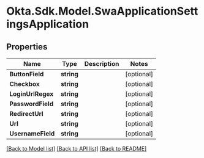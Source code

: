 # Okta.Sdk.Model.SwaApplicationSettingsApplication

## Properties

Name | Type | Description | Notes
------------ | ------------- | ------------- | -------------
**ButtonField** | **string** |  | [optional] 
**Checkbox** | **string** |  | [optional] 
**LoginUrlRegex** | **string** |  | [optional] 
**PasswordField** | **string** |  | [optional] 
**RedirectUrl** | **string** |  | [optional] 
**Url** | **string** |  | [optional] 
**UsernameField** | **string** |  | [optional] 

[[Back to Model list]](../README.md#documentation-for-models) [[Back to API list]](../README.md#documentation-for-api-endpoints) [[Back to README]](../README.md)

